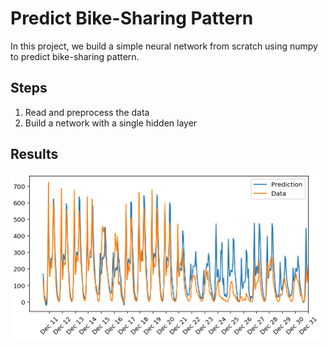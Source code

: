 # Predict Bike-Sharing Pattern
In this project, we build a simple neural network from scratch using numpy to predict bike-sharing pattern.
## Steps
1. Read and preprocess the data
2. Build a network with a single hidden layer

## Results

![Result](https://github.com/yukiteb/Deep-Learning-Nanodegree/blob/master/PredictBikeSharing/result.PNG)

